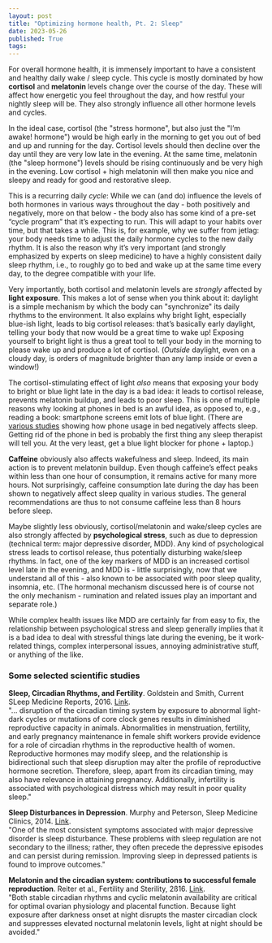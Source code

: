 ```yaml
---
layout: post
title: "Optimizing hormone health, Pt. 2: Sleep"
date: 2023-05-26
published: True
tags: 
---
```

For overall hormone health, it is immensely important to have a consistent and healthy daily wake / sleep cycle.
This cycle is mostly dominated by how **cortisol** and **melatonin** levels change over the course of the day.
These will affect how energetic you feel throughout the day, and how restful your nightly sleep will be.
They also strongly influence all other hormone levels and cycles.

In the ideal case, cortisol (the "stress hormone", but also just the "I’m awake! hormone") would be high early in the morning to get you out of bed and up and running for the day.
Cortisol levels should then decline over the day until they are very low late in the evening. 
At the same time, melatonin (the "sleep hormone") levels should be rising continuously and be very high in the evening. 
Low cortisol + high melatonin will then make you nice and sleepy and ready for good and restorative sleep.

This is a recurring daily *cycle*: 
While we can (and do) influence the levels of both hormones in various ways throughout the day - both positively and negatively, more on that below - the body also has some kind of a pre-set “cycle program” that it’s expecting to run. 
This will adapt to your habits over time, but that takes a while.
This is, for example, why we suffer from jetlag: your body needs time to adjust the daily hormone cycles to the new daily rhythm.
It is also the reason why it’s very important (and strongly emphasized by experts on sleep medicine) to have a highly consistent daily sleep rhythm, i.e., to roughly go to bed and wake up at the same time every day, to the degree compatible with your life.

Very importantly, both cortisol and melatonin levels are *strongly* affected by **light exposure**. 
This makes a lot of sense when you think about it: daylight is a simple mechanism by which the body can "synchronize" its daily rhythms to the environment. 
It also explains why bright light, especially blue-ish light, leads to big cortisol releases: that’s basically early daylight, telling your body that now would be a great time to wake up! 
Exposing yourself to bright light is thus a great tool to tell your body in the morning to please wake up and produce a lot of cortisol.
(*Outside* daylight, even on a cloudy day, is orders of magnitude brighter than any lamp inside or even a window!)

The cortisol-stimulating effect of light *also* means that exposing your body to bright or blue light late in the day is a bad idea: it leads to cortisol release, prevents melatonin buildup, and leads to poor sleep.
This is one of multiple reasons why looking at phones in bed is an awful idea, as opposed to, e.g., reading a book: smartphone screens emit lots of blue light. 
(There are [various studies](https://doi.org/10.1016/j.socscimed.2015.11.037) showing how phone usage in bed negatively affects sleep. 
Getting rid of the phone in bed is probably the first thing any sleep therapist will tell you.
At the very least, get a blue light blocker for phone + laptop.) 

**Caffeine** obviously also affects wakefulness and sleep. 
Indeed, its main action is to prevent melatonin buildup. 
Even though caffeine’s effect peaks within less than one hour of consumption, it remains active for many more hours. 
Not surprisingly, caffeine consumption late during the day has been shown to negatively affect sleep quality in various studies.
The general recommendations are thus to not consume caffeine less than 8 hours before sleep.

Maybe slightly less obviously, cortisol/melatonin and wake/sleep cycles are also strongly affected by **psychological stress**, such as due to depression (technical term: major depressive disorder, MDD). 
Any kind of psychological stress leads to cortisol release, thus potentially disturbing wake/sleep rhythms. 
In fact, one of the key markers of MDD is an increased cortisol level late in the evening, and MDD is  - little surprisingly, now that we understand all of this - also known to be associated with poor sleep quality, insomnia, etc.
(The hormonal mechanism discussed here is of course not the only mechanism - rumination and related issues play an important and separate role.)

While complex health issues like MDD are certainly far from easy to fix, the relationship between psychological stress and sleep generally implies that it is a bad idea to deal with stressful things late during the evening, be it work-related things, complex interpersonal issues, annoying administrative stuff, or anything of the like.


### Some selected scientific studies
**Sleep, Circadian Rhythms, and Fertility**. Goldstein and Smith, Current SLeep Medicine Reports, 2016. [Link](https://link.springer.com/article/10.1007/s40675-016-0057-9).  
"... disruption of the circadian timing system by exposure to abnormal light-dark cycles or mutations of core clock genes results in diminished reproductive capacity in animals. Abnormalities in menstruation, fertility, and early pregnancy maintenance in female shift workers provide evidence for a role of circadian rhythms in the reproductive health of women. Reproductive hormones may modify sleep, and the relationship is bidirectional such that sleep disruption may alter the profile of reproductive hormone secretion. Therefore, sleep, apart from its circadian timing, may also have relevance in attaining pregnancy. Additionally, infertility is associated with psychological distress which may result in poor quality sleep."

**Sleep Disturbances in Depression**. Murphy and Peterson, Sleep Medicine Clinics, 2014. [Link](https://www.ncbi.nlm.nih.gov/pmc/articles/PMC5678925/).  
"One of the most consistent symptoms associated with major depressive disorder is sleep disturbance. These problems with sleep regulation are not secondary to the illness; rather, they often precede the depressive episodes and can persist during remission. Improving sleep in depressed patients is found to improve outcomes."

**Melatonin and the circadian system: contributions to successful female reproduction**. Reiter et al., Fertility and Sterility, 2ß16. [Link](https://www.sciencedirect.com/science/article/pii/S0015028214005470).  
"Both stable circadian rhythms and cyclic melatonin availability are critical for optimal ovarian physiology and placental function. Because light exposure after darkness onset at night disrupts the master circadian clock and suppresses elevated nocturnal melatonin levels, light at night should be avoided."
